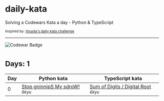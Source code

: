 # daily-kata
Solving a Codewars Kata a day - Python &amp; TypeScript

<sup>Inspired by: [tinuola's daily kata challenge](https://github.com/tinuola/daily-kata-too)</sup>

---

![Codewar Badge](https://www.codewars.com/users/tomasz-jankowski/badges/large)<br>

# <sub>Days: 1</sub><br>

| Day | Python kata | TypeScript kata |
|-----|-------------|-----------------|
| 0 | [Stop gninnipS My sdroW!](https://github.com/tomasz-jankowski/daily-kata/blob/python/spin-words.py) <sub>_6kyu_</sub> | [Sum of Digits / Digital Root](https://github.com/tomasz-jankowski/daily-kata/blob/typescript/digital-root.ts) <sub>_6kyu_</sub> |
